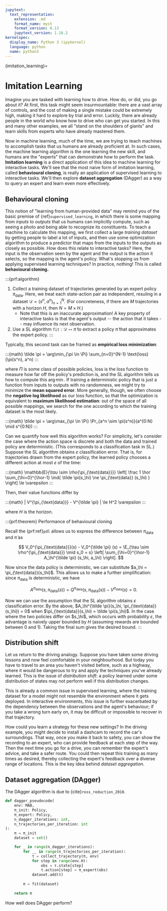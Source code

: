 ```yaml
---
jupytext:
  text_representation:
    extension: .md
    format_name: myst
    format_version: 0.13
    jupytext_version: 1.16.2
kernelspec:
  display_name: Python 3 (ipykernel)
  language: python
  name: python3
---
```


(imitation_learning)=
# Imitation Learning

Imagine you are tasked with learning how to drive. How do, or did, you go about it?
At first, this task might seem insurmountable: there are a vast array of controls, and the cost of making a single mistake could be extremely high, making it hard to explore by trial and error.
Luckily, there are already people in the world who know how to drive who can get you started.
In this and many other examples, we all "stand on the shoulders of giants" and learn skills from experts who have already mastered them.

Now in machine learning, much of the time, we are trying to teach machines to accomplish tasks that us humans are already proficient at.
In such cases, the machine learning algorithm is the one learning the new skill, and humans are the "experts" that can demonstrate how to perform the task.
**Imitation learning** is a direct application of this idea to machine learning for interactive tasks.
We'll see that the most naive form of imitation learning, called **behavioural cloning**, is really an application of supervised learning to interactive tasks.
We'll then explore **dataset aggregation** (DAgger) as a way to query an expert and learn even more effectively.

## Behavioural cloning

This notion of "learning from human-provided data" may remind you of the basic premise of {ref}`supervised_learning`,
in which there is some mapping from _inputs_ to _outputs_ that us humans can implicitly compute, such as seeing a photo and being able to recognize its constituents.
To teach a machine to calculate this mapping, we first collect a large _training dataset_ by getting people to label a lot of inputs,
and then use some optimization algorithm to produce a predictor that maps from the inputs to the outputs as closely as possible.
How does this relate to interactive tasks?
Here, the input is the observation seen by the agent and the output is the action it selects, so the mapping is the agent's policy.
What's stopping us from applying supervised learning techniques?
In practice, nothing! This is called **behavioural cloning.**

:::{prf:algorithm}
1. Collect a training dataset of trajectories generated by an expert policy $\pi_\text{data}$. Here, we treat each state-action pair as independent, resuling in a dataset $\mathcal{D} = (s^n, a^n)_{n=1}^{N}$. (For concreteness, if there are $M$ trajectories with a horizon $H$, then $N = M \times H$.)
   - Note that this is an inaccurate approximation! A key property of interactive tasks is that the agent's output -- the action that it takes -- may influence its next observation.
2. Use a SL algorithm $\texttt{fit} : \mathcal{D} \mapsto \tilde \pi$ to extract a policy $\tilde \pi$ that approximates the expert policy.
:::

Typically, this second task can be framed as **empirical loss minimization**:

:::{math}
\tilde \pi = \arg\min_{\pi \in \Pi} \sum_{n=0}^{N-1} \text{loss}(\pi(s^n), a^n)
:::

where $\Pi$ is some class of possible policies, $\text{loss}$ is the loss function to measure how far off the policy's prediction is, and the SL algorithm tells us how to compute this $\arg\min$.
If training a deterministic policy that is just a function from inputs to outputs with no randomness, we might try to minimize the **mean squared error**.
More generally, though, we often choose the **negative log likelihood** as our loss function, so that the optimization is equivalent to **maximum likelihood estimation**:
out of the space of all possible mappings, we search for the one according to which the training dataset is the most likely.

:::{math}
\tilde \pi = \arg\max_{\pi \in \Pi} \Pr_{a^n \sim \pi(s^n)}(a^{0:N} \mid s^{0:N})
:::

Can we quantify how well this algorithm works?
For simplicity, let's consider the case where the action space is discrete and both the data and trained policy are deterministic.
(This corresponds to a classification task in SL.)
Suppose the SL algorithm obtains $\varepsilon$ classification error.
That is, for trajectories drawn from the expert policy,
the learned policy chooses a different action at most $\varepsilon$ of the time:

:::{math}
\mathbb{E}_{\tau \sim \rho_{\pi_{\text{data}}}} \left[ \frac 1 \hor \sum_{\hi=0}^{\hor-1} \ind{ \tilde \pi(s_\hi) \ne \pi_{\text{data}} (s_\hi) } \right] \le \varepsilon
:::

Then, their value functions differ by

:::{math}
| V^{\pi_{\text{data}}} - V^{\tilde \pi} | \le H^2 \varepsilon
:::

where $H$ is the horizon.

:::{prf:theorem} Performance of behavioural cloning

Recall the {prf:ref}`pdl` allows us to express the difference between $\pi_{\text{data}}$ and $\tilde \pi$ as

$$
V_0^{\pi_{\text{data}}}(s) - V_0^{\tilde \pi} (s) = \E_{\tau \sim \rho^{\pi_{\text{data}}} \mid s_0 = s} \left[ \sum_{\hi=0}^{\hor-1} A_\hi^{\tilde \pi} (s_\hi, a_\hi) \right].
$$

Now since the data policy is deterministic, we can substitute $a_\hi = \pi_{\text{data}}(s_\hi)$.
This allows us to make a further simplification:
since $\pi_{\text{data}}$ is deterministic, we have

$$
A^{\pi_{\text{data}}}(s, \pi_{\text{data}}(s)) = Q^{\pi_{\text{data}}}(s, \pi_{\text{data}}(s)) - V^{\pi_{\text{data}}}(s) = 0.
$$

Now we can use the assumption that the SL algorithm obtains $\varepsilon$ classification error. By the above, $A_\hi^{\tilde \pi}(s_\hi, \pi_{\text{data}}(s_\hi)) = 0$ when $\pi_{\text{data}}(s_\hi) = \tilde \pi(s_\hi)$. In the case where the two policies differ on $s_\hi$, which occurs with probability $\varepsilon$, the advantage is naively upper bounded by $H$ (assuming rewards are bounded between $0$ and $1$). Taking the final sum gives the desired bound.
:::

<!-- TODO ADD DISTRIBUTION SHIFT EXAMPLE FROM SLIDES -->

## Distribution shift

Let us return to the driving analogy. Suppose you have taken some driving lessons and now feel comfortable in your neighbourhood. But today you have to travel to an area you haven't visited before, such as a highway, where it would be dangerous to try and apply the techniques you've already learned.
This is the issue of _distribution shift_: a policy learned under some distribution of states may not perform well if this distribution changes.

This is already a common issue in supervised learning, where the training dataset for a model might not resemble the environment where it gets deployed. In interactive environments, this issue is further exacerbated by the dependency between the observations and the agent's behaviour; if you take a wrong turn early on, it may be difficult or impossible to recover in that trajectory.

How could you learn a strategy for these new settings?
In the driving example, you might decide to install a dashcam to record the car's surroundings. That way, once you make it back to safety, you can show the recording to an expert, who can provide feedback at each step of the way.
Then the next time you go for a drive, you can remember the expert's advice, and take a safer route.
You could then repeat this training as many times as desired, thereby collecting the expert's feedback over a diverse range of locations.
This is the key idea behind _dataset aggregation_.

## Dataset aggregation (DAgger)

The DAgger algorithm is due to {cite}`ross_reduction_2010`.

```python
def dagger_pseudocode(
    env: MAB,
    π_init: Policy,
    π_expert: Policy,
    n_dagger_iterations: int,
    n_trajectories_per_iteration: int
):
    π = π_init
    dataset = set()

    for _ in range(n_dagger_iterations):
        for __ in range(n_trajectories_per_iteration):
            τ = collect_trajectory(π, env)
            for step in range(env.H):
                obs = τ.state[step]
                τ.action[step] = π_expert(obs)
            dataset.add(τ)
        
        π = fit(dataset)
    
    return π
```

How well does DAgger perform?

<!-- TODO -->
